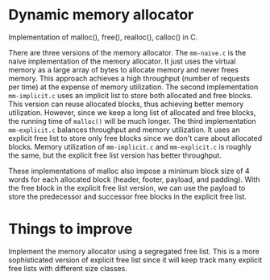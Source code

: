 # Dynamic memory allocator

Implementation of malloc(), free(), realloc(), calloc() in C. 

There are three versions of the memory allocator. The `mm-naive.c` is the naive implementation of the memory allocator. It just uses the virtual memory as a large array of bytes to allocate memory and never frees memory. This approach achieves a high throughput (number of requests per time) at the expense of memory utilization. The second implementation `mm-implicit.c` uses an implicit list to store both allocated and free blocks. This version can reuse allocated blocks, thus achieving better memory utilization. However, since we keep a long list of allocated and free blocks, the running time of `malloc()` will be much longer. The third implementation `mm-explicit.c` balances throughput and memory utilization. It uses an explicit free list to store only free blocks since we don't care about allocated blocks. Memory utilization of `mm-implicit.c` and `mm-explicit.c` is roughly the same, but the explicit free list version has better throughput.

These implementations of malloc also impose a minimum block size of 4 words for each allocated block (header, footer, payload, and padding). With the free block in the explicit free list version, we can use the payload to store the predecessor and successor free blocks in the explicit free list.

# Things to improve

Implement the memory allocator using a segregated free list. This is a more sophisticated version of explicit free list since it will keep track many explicit free lists with different size classes.
